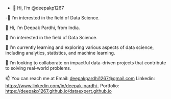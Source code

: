 - 👋 Hi, I’m @deepakp1267
                          
-👀 I’m interested in the field of Data Science.

👋 Hi, I’m Deepak Pardhi, from India.

👀 I’m interested in the field of Data Science.

🌱 I’m currently learning and exploring various aspects of data science, including analytics, statistics, and machine learning.

💞️ I’m looking to collaborate on impactful data-driven projects that contribute to solving real-world problems.

📫 You can reach me at 
                     Email:    deepakpardhi1267@gmail.com
                   Linkedin:   https://www.linkedin.com/in/deepak-pardhi-
                   Portfolio:  https://deepakp1267.github.io/dataexpert.github.io
  

  

<!---
deepakp1267/deepakp1267 is a ✨ special ✨ repository because its `README.md` (this file) appears on your GitHub profile.
You can click the Preview link to take a look at your changes.
--->
